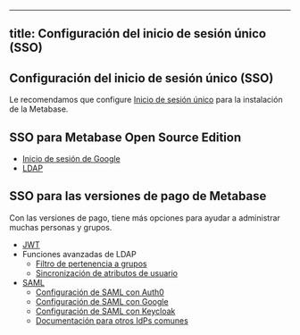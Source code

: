 ***

## title: Configuración del inicio de sesión único (SSO)

## Configuración del inicio de sesión único (SSO)

Le recomendamos que configure [Inicio de sesión único][sso-def] para la instalación de la Metabase.

## SSO para Metabase Open Source Edition

*   [Inicio de sesión de Google][google-sign-in]
*   [LDAP][ldap]

## SSO para las versiones de pago de Metabase

Con las versiones de pago, tiene más opciones para ayudar a administrar muchas personas y grupos.

*   [JWT][jwt]
*   Funciones avanzadas de LDAP
    *   [Filtro de pertenencia a grupos][ldap-group-membership-filter]
    *   [Sincronización de atributos de usuario][ldap-user-attributes]
*   [SAML][saml]
    *   [Configuración de SAML con Auth0][saml-auth0]
    *   [Configuración de SAML con Google][saml-google]
    *   [Configuración de SAML con Keycloak][saml-keycloak]
    *   [Documentación para otros IdPs comunes][saml-other-idps]

[google-sign-in]: ./10-single-sign-on.html#enabling-google-sign-in

[jwt]: ../enterprise-guide/authenticating-with-jwt

[ldap]: ./10-single-sign-on.html#enabling-ldap-authentication

[ldap-group-membership-filter]: ./10-single-sign-on.html#ldap-group-membership-filter

[ldap-user-attributes]: ./10-single-sign-on.html#syncing-user-attributes-with-ldap

[saml]: ../enterprise-guide/authenticating-with-saml.html

[saml-auth0]: ../enterprise-guide/saml-auth0.html

[saml-google]: ../enterprise-guide/saml-google.html

[saml-keycloak]: ../enterprise-guide/saml-keycloak.html

[saml-other-idps]: ../enterprise-guide/authenticating-with-saml.html#documentation-for-other-common-idps

[sso-def]: /glossary/sso.html
